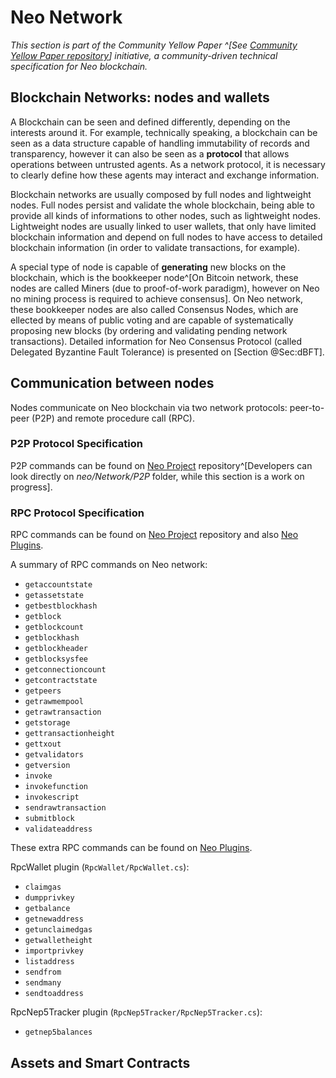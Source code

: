 # Neo Network

_This section is part of the Community Yellow Paper ^[See [Community Yellow Paper repository](https://github.com/neoresearch/yellowpaper)] initiative, a community-driven technical specification for Neo blockchain._

## Blockchain Networks: nodes and wallets

A Blockchain can be seen and defined differently, depending on the interests around it.
For example, technically speaking, a blockchain can be seen as a data structure capable of handling immutability of records and transparency, however it can also be seen as a **protocol** that allows operations between untrusted agents.
As a network protocol, it is necessary to clearly define how these agents may interact and exchange information.

Blockchain networks are usually composed by full nodes and lightweight nodes.
Full nodes persist and validate the whole blockchain, being able to provide all kinds of informations to other nodes, such as lightweight nodes.
Lightweight nodes are usually linked to user wallets, that only have limited blockchain information and depend on full nodes to have access to detailed blockchain information (in order to validate transactions, for example).

A special type of node is capable of **generating** new blocks on the blockchain, which is the bookkeeper node^[On Bitcoin network, these nodes are called Miners (due to proof-of-work paradigm), however on Neo no mining process is required to achieve consensus].
On Neo network, these bookkeeper nodes are also called Consensus Nodes, which are ellected by means of public voting and are capable of systematically proposing new blocks (by ordering and validating pending network transactions).
Detailed information for Neo Consensus Protocol (called Delegated Byzantine Fault Tolerance) is presented on [Section @Sec:dBFT].

## Communication between nodes

Nodes communicate on Neo blockchain via two network protocols: peer-to-peer (P2P) and remote procedure call (RPC).

### P2P Protocol Specification

P2P commands can be found on [Neo Project](https://https://github.com/neo-project/neo) repository^[Developers can look directly on _neo/Network/P2P_ folder, while this section is a work on progress].

### RPC Protocol Specification

RPC commands can be found on [Neo Project](https://https://github.com/neo-project/neo) repository and also [Neo Plugins](https://https://github.com/neo-project/neo-plugins).

A summary of RPC commands on Neo network:
* `getaccountstate`
* `getassetstate`
* `getbestblockhash`
* `getblock`
* `getblockcount`
* `getblockhash`
* `getblockheader`
* `getblocksysfee`
* `getconnectioncount`
* `getcontractstate`
* `getpeers`
* `getrawmempool`
* `getrawtransaction`
* `getstorage`
* `gettransactionheight`
* `gettxout`
* `getvalidators`
* `getversion`
* `invoke`
* `invokefunction`
* `invokescript`
* `sendrawtransaction`
* `submitblock`
* `validateaddress`

These extra RPC commands can be found on [Neo Plugins](https://github.com/neo-project/neo-plugins).

RpcWallet plugin (`RpcWallet/RpcWallet.cs`):
* `claimgas`
* `dumpprivkey`
* `getbalance`
* `getnewaddress`
* `getunclaimedgas`
* `getwalletheight`
* `importprivkey`
* `listaddress`
* `sendfrom`
* `sendmany`
* `sendtoaddress`

RpcNep5Tracker plugin (`RpcNep5Tracker/RpcNep5Tracker.cs`):
* `getnep5balances`

## Assets and Smart Contracts
